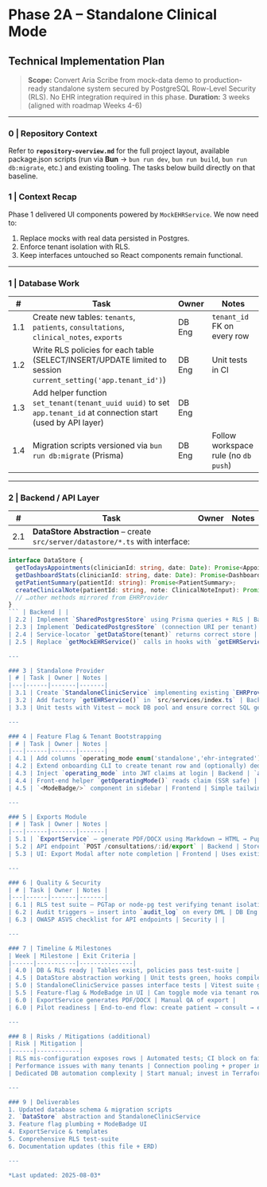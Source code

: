 # Phase 2A – Standalone Clinical Mode
## Technical Implementation Plan

> **Scope:** Convert Aria Scribe from mock-data demo to production-ready standalone system secured by PostgreSQL Row-Level Security (RLS).  No EHR integration required in this phase.
> **Duration:** 3 weeks (aligned with roadmap Weeks 4-6)

---

### 0 | Repository Context
Refer to **`repository-overview.md`** for the full project layout, available package.json scripts (run via **Bun** → `bun run dev`, `bun run build`, `bun run db:migrate`, etc.) and existing tooling. The tasks below build directly on that baseline.

### 1 | Context Recap
Phase 1 delivered UI components powered by `MockEHRService`.  We now need to:
1. Replace mocks with real data persisted in Postgres.
2. Enforce tenant isolation with RLS.
3. Keep interfaces untouched so React components remain functional.

---

### 1 | Database Work
| # | Task | Owner | Notes |
|---|------|-------|-------|
| 1.1 | Create new tables: `tenants`, `patients`, `consultations`, `clinical_notes`, `exports` | DB Eng | `tenant_id` FK on every row |
| 1.2 | Write RLS policies for each table (SELECT/INSERT/UPDATE limited to session `current_setting('app.tenant_id')`) | DB Eng | Unit tests in CI |
| 1.3 | Add helper function `set_tenant(tenant_uuid uuid)` to set `app.tenant_id` at connection start (used by API layer) | DB Eng | |
| 1.4 | Migration scripts versioned via `bun run db:migrate` (Prisma) | DB Eng | Follow workspace rule (no `db push`) |

---

### 2 | Backend / API Layer
| # | Task | Owner | Notes |
|---|------|-------|-------|
| 2.1 | **DataStore Abstraction** – create `src/server/datastore/*.ts` with interface:
```ts
interface DataStore {
  getTodaysAppointments(clinicianId: string, date: Date): Promise<Appointment[]>;
  getDashboardStats(clinicianId: string, date: Date): Promise<DashboardStats>;
  getPatientSummary(patientId: string): Promise<PatientSummary>;
  createClinicalNote(patientId: string, note: ClinicalNoteInput): Promise<ClinicalNote>;
  // …other methods mirrored from EHRProvider
}
``` | Backend | |
| 2.2 | Implement `SharedPostgresStore` using Prisma queries + RLS | Backend | Used when `tenant.is_dedicated_db = false` |
| 2.3 | Implement `DedicatedPostgresStore` (connection URI per tenant) | Backend | Shortcut: extend Shared store; connection string passed in |
| 2.4 | Service-locator `getDataStore(tenant)` returns correct store | Backend | Reads tenant from JWT/session |
| 2.5 | Replace `getMockEHRService()` calls in hooks with `getEHRService()` which internally uses `getDataStore()` (see integration blueprint) | Full-stack | Search-and-replace + type-check |

---

### 3 | Standalone Provider
| # | Task | Owner | Notes |
|---|------|-------|-------|
| 3.1 | Create `StandaloneClinicService` implementing existing `EHRProvider` interface but delegating to `DataStore` | Backend | Minimal subset for Phase 2A |
| 3.2 | Add factory `getEHRService()` in `src/services/index.ts` | Backend | Chooses between Standalone vs (future) real providers |
| 3.3 | Unit tests with Vitest – mock DB pool and ensure correct SQL generated | Backend | |

---

### 4 | Feature Flag & Tenant Bootstrapping
| # | Task | Owner | Notes |
|---|------|-------|-------|
| 4.1 | Add columns `operating_mode enum('standalone','ehr-integrated')`, `is_dedicated_db boolean`, `db_connection_uri text` to `tenants` table | DB Eng | |
| 4.2 | Extend onboarding CLI to create tenant row and (optionally) dedicated DB | DevOps | |
| 4.3 | Inject `operating_mode` into JWT claims at login | Backend | `app_mode` claim |
| 4.4 | Front-end helper `getOperatingMode()` reads claim (SSR safe) | Frontend | Already sketched in blueprint |
| 4.5 | `<ModeBadge/>` component in sidebar | Frontend | Simple tailwind badge |

---

### 5 | Exports Module
| # | Task | Owner | Notes |
|---|------|-------|-------|
| 5.1 | `ExportService` – generate PDF/DOCX using Markdown → HTML → Puppeteer | Backend | Templates in `templates/exports` |
| 5.2 | API endpoint `POST /consultations/:id/export` | Backend | Stores file paths in `exports` table |
| 5.3 | UI: Export Modal after note completion | Frontend | Uses existing Dialog system + Spinner |

---

### 6 | Quality & Security
| # | Task | Owner | Notes |
|---|------|-------|-------|
| 6.1 | RLS test suite – PGTap or node-pg test verifying tenant isolation | QA | Runs in CI |
| 6.2 | Audit triggers – insert into `audit_log` on every DML | DB Eng | JSON column of changed row |
| 6.3 | OWASP ASVS checklist for API endpoints | Security | |

---

### 7 | Timeline & Milestones
| Week | Milestone | Exit Criteria |
|------|-----------|---------------|
| 4.0 | DB & RLS ready | Tables exist, policies pass test-suite |
| 4.5 | DataStore abstraction working | Unit tests green, hooks compile |
| 5.0 | StandaloneClinicService passes interface tests | Vitest suite green |
| 5.5 | Feature-flag & ModeBadge in UI | Can toggle mode via tenant row |
| 6.0 | ExportService generates PDF/DOCX | Manual QA of export |
| 6.0 | Pilot readiness | End-to-end flow: create patient → consult → export |

---

### 8 | Risks / Mitigations (additional)
| Risk | Mitigation |
|------|------------|
| RLS mis-configuration exposes rows | Automated tests; CI block on failures |
| Performance issues with many tenants | Connection pooling + proper indexes on `tenant_id`, `clinician_id` |
| Dedicated DB automation complexity | Start manual; invest in Terraform once >3 enterprise deals |

---

### 9 | Deliverables
1. Updated database schema & migration scripts
2. `DataStore` abstraction and StandaloneClinicService
3. Feature flag plumbing + ModeBadge UI
4. ExportService & templates
5. Comprehensive RLS test-suite
6. Documentation updates (this file + ERD)

---

*Last updated: 2025-08-03*